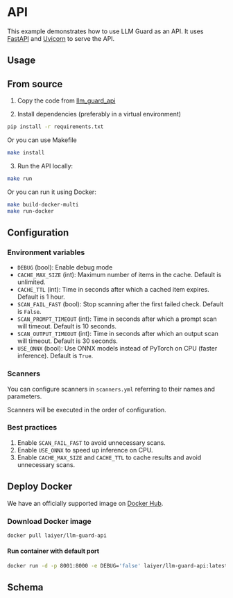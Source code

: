 # API

This example demonstrates how to use LLM Guard as an API. It uses [FastAPI](https://fastapi.tiangolo.com/) and [Uvicorn](https://www.uvicorn.org/) to serve the API.

## Usage

## From source

1. Copy the code from [llm_guard_api](https://github.com/laiyer-ai/llm-guard/tree/main/llm_guard_api)

2. Install dependencies (preferably in a virtual environment)

```sh
pip install -r requirements.txt
```

Or you can use Makefile

```sh
make install
```

3. Run the API locally:

```sh
make run
```

Or you can run it using Docker:

```sh
make build-docker-multi
make run-docker
```

## Configuration

### Environment variables

- `DEBUG` (bool): Enable debug mode
- `CACHE_MAX_SIZE` (int): Maximum number of items in the cache. Default is unlimited.
- `CACHE_TTL` (int): Time in seconds after which a cached item expires. Default is 1 hour.
- `SCAN_FAIL_FAST` (bool): Stop scanning after the first failed check. Default is `False`.
- `SCAN_PROMPT_TIMEOUT` (int): Time in seconds after which a prompt scan will timeout. Default is 10 seconds.
- `SCAN_OUTPUT_TIMEOUT` (int): Time in seconds after which an output scan will timeout. Default is 30 seconds.
- `USE_ONNX` (bool): Use ONNX models instead of PyTorch on CPU (faster inference). Default is `True`.

### Scanners

You can configure scanners in `scanners.yml` referring to their names and parameters.

Scanners will be executed in the order of configuration.

### Best practices

1. Enable `SCAN_FAIL_FAST` to avoid unnecessary scans.
2. Enable `USE_ONNX` to speed up inference on CPU.
3. Enable `CACHE_MAX_SIZE` and `CACHE_TTL` to cache results and avoid unnecessary scans.

## Deploy Docker

We have an officially supported image on [Docker Hub](https://hub.docker.com/repository/docker/laiyer/llm-guard-api/general).

### Download Docker image

```sh
docker pull laiyer/llm-guard-api
```

#### Run container with default port

```sh
docker run -d -p 8001:8000 -e DEBUG='false' laiyer/llm-guard-api:latest
```

## Schema

<swagger-ui src="https://raw.githubusercontent.com/laiyer-ai/llm-guard/main/llm_guard_api/openapi.json" />
